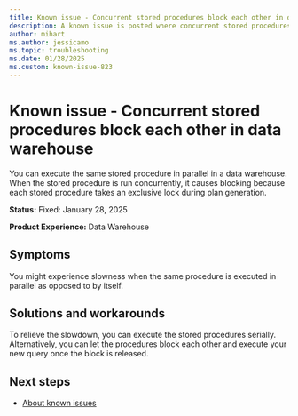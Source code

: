 ```yaml
---
title: Known issue - Concurrent stored procedures block each other in data warehouse
description: A known issue is posted where concurrent stored procedures block each other in data warehouse.
author: mihart
ms.author: jessicamo
ms.topic: troubleshooting  
ms.date: 01/28/2025
ms.custom: known-issue-823
---
```


# Known issue - Concurrent stored procedures block each other in data warehouse

You can execute the same stored procedure in parallel in a data warehouse. When the stored procedure is run concurrently, it causes blocking because each stored procedure takes an exclusive lock during plan generation.

**Status:** Fixed: January 28, 2025

**Product Experience:** Data Warehouse

## Symptoms

You might experience slowness when the same procedure is executed in parallel as opposed to by itself.

## Solutions and workarounds

To relieve the slowdown, you can execute the stored procedures serially. Alternatively, you can let the procedures block each other and execute your new query once the block is released.

## Next steps

- [About known issues](https://support.fabric.microsoft.com/known-issues)
